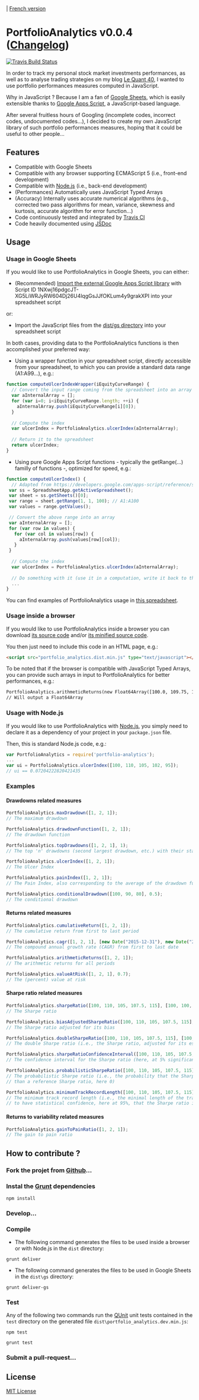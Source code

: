 | [French version](readme.fr.md)

# PortfolioAnalytics v0.0.4 ([Changelog](changelog.md))

[![Travis Build Status](https://travis-ci.org/lequant40/portfolio_analytics_js.svg?style=flat)](https://travis-ci.org/lequant40/portfolio_analytics_js)

In order to track my personal stock market investments performances, as well as to analyse trading strategies on my blog [Le Quant 40](http://www.lequant40.com/), I wanted to use portfolio performances measures computed in JavaScript.

Why in JavaScript ? Because I am a fan of [Google Sheets](https://www.google.com/sheets/about/), which is easily extensible thanks to [Google Apps Script](https://developers.google.com/apps-script/), a JavaScript-based language.

After several fruitless hours of Googling (incomplete codes, incorrect codes, undocumented codes...), I decided to create my own JavaScript library of such portfolio performances measures, hoping that it could be useful to other people...


## Features

- Compatible with Google Sheets
- Compatible with any browser supporting ECMAScript 5 (i.e., front-end development)
- Compatible with [Node.js](https://nodejs.org/) (i.e., back-end development)
- (Performances) Automatically uses JavaScript Typed Arrays
- (Accuracy) Internally uses accurate numerical algorithms (e.g., corrected two pass algorithms for mean, variance, skewness and kurtosis, accurate algorithm for error function...)
- Code continuously tested and integrated by [Travis CI](https://travis-ci.org/)
- Code heavily documented using [JSDoc](http://usejsdoc.org/)

## Usage

### Usage in Google Sheets

If you would like to use PortfolioAnalytics in Google Sheets, you can either:

- (Recommended) [Import the external Google Apps Script library](https://developers.google.com/apps-script/guide_libraries) with Script ID 1NXwj16pdgcJT-XG5LiWRJyRW604Dj26U4lqgGsJJfOKLum4y9grakXPI into your spreadsheet script

or:

- Import the JavaScript files from the [dist/gs directory](https://github.com/lequant40/portfolio_analytics_js/tree/master/dist/gs) into your spreadsheet script

In both cases, providing data to the PortfolioAnalytics functions is then accomplished your preferred way:

- Using a wrapper function in your spreadsheet script, directly accessible from your spreadsheet, to which you can provide a standard data range (A1:A99...), e.g.:

```js
function computeUlcerIndexWrapper(iEquityCurveRange) {
  // Convert the input range coming from the spreadsheet into an array
  var aInternalArray = [];
  for (var i=0; i<iEquityCurveRange.length; ++i) {
    aInternalArray.push(iEquityCurveRange[i][0]);
  }
    
  // Compute the index
  var ulcerIndex = PortfolioAnalytics.ulcerIndex(aInternalArray);
  
  // Return it to the spreadsheet
  return ulcerIndex;
}
```

- Using pure Google Apps Script functions - typically the getRange(...) familly of functions -, optimized for speed, e.g.:

```js
function computeUlcerIndex() {
  // Adapted from https://developers.google.com/apps-script/reference/spreadsheet/sheet#getrangerow-column-numrows
 var ss = SpreadsheetApp.getActiveSpreadsheet();
 var sheet = ss.getSheets()[0];
 var range = sheet.getRange(1, 1, 100); // A1:A100
 var values = range.getValues();

 // Convert the above range into an array
 var aInternalArray = [];
 for (var row in values) {
   for (var col in values[row]) {
     aInternalArray.push(values[row][col]);
   }
 }
 
  // Compute the index
  var ulcerIndex = PortfolioAnalytics.ulcerIndex(aInternalArray);
  
  // Do something with it (use it in a computation, write it back to the spreadsheet, etc.)
  ...
}
```

You can find examples of PortfolioAnalytics usage in [this spreadsheet](https://docs.google.com/spreadsheets/d/16FDa3mhrvo8FTD62ravszhMZEkR-gIpipK4uLRNbj-o/edit?usp=sharing). 


### Usage inside a browser

If you would like to use PortfolioAnalytics inside a browser you can download [its source code](http://raw.github.com/lequant40/portfolio_analytics_js/master/dist/portfolio_analytics.dist.js) and/or [its minified source code](http://raw.github.com/lequant40/portfolio_analytics_js/master/dist/portfolio_analytics.dist.min.js).

You then just need to include this code in an HTML page, e.g.:
```html
<script src="portfolio_analytics.dist.min.js" type="text/javascript"></script>
```

To be noted that if the browser is compatible with JavaScript Typed Arrays, you can provide such arrays in input to PortfolioAnalytics for better performances, e.g.:
```html
PortfolioAnalytics.arithmeticReturns(new Float64Array([100.0, 109.75, 111.25]))
// Will output a Float64Array
```

### Usage with Node.js

If you would like to use PortfolioAnalytics with [Node.js](https://nodejs.org/en/), you simply need to declare it as a dependency of your project 
in your `package.json` file.

Then, this is standard Node.js code, e.g.:

```js
var PortfolioAnalytics = require('portfolio-analytics');
...
var ui = PortfolioAnalytics.ulcerIndex([100, 110, 105, 102, 95]);
// ui == 0.07204222820421435
```


### Examples

#### Drawdowns related measures

```js
PortfolioAnalytics.maxDrawdown([1, 2, 1]); 
// The maximum drawdown

PortfolioAnalytics.drawdownFunction([1, 2, 1]); 
// The drawdown function

PortfolioAnalytics.topDrawdowns([1, 2, 1], 1); 
// The top 'n' drawdowns (second largest drawdown, etc.) with their start/end indexes

PortfolioAnalytics.ulcerIndex([1, 2, 1]);
// The Ulcer Index

PortfolioAnalytics.painIndex([1, 2, 1]);
// The Pain Index, also corresponding to the average of the drawdown function

PortfolioAnalytics.conditionalDrawdown([100, 90, 80], 0.5);
// The conditional drawdown
```

#### Returns related measures

```js
PortfolioAnalytics.cumulativeReturn([1, 2, 1]); 
// The cumulative return from first to last period

PortfolioAnalytics.cagr([1, 2, 1], [new Date("2015-12-31"), new Date("2016-12-31"), new Date("2017-12-31")]); 
// The compound annual growth rate (CAGR) from first to last date

PortfolioAnalytics.arithmeticReturns([1, 2, 1]); 
// The arithmetic returns for all periods

PortfolioAnalytics.valueAtRisk([1, 2, 1], 0.7);
// The (percent) value at risk
```

#### Sharpe ratio related measures

```js
PortfolioAnalytics.sharpeRatio([100, 110, 105, 107.5, 115], [100, 100, 100, 100, 100]); 
// The Sharpe ratio

PortfolioAnalytics.biasAdjustedSharpeRatio([100, 110, 105, 107.5, 115], [100, 100, 100, 100, 100]); 
// The Sharpe ratio adjusted for its bias

PortfolioAnalytics.doubleSharpeRatio([100, 110, 105, 107.5, 115], [100, 100, 100, 100, 100]); 
// The double Sharpe ratio (i.e., the Sharpe ratio, adjusted for its estimation risk)

PortfolioAnalytics.sharpeRatioConfidenceInterval([100, 110, 105, 107.5, 115], [100, 100, 100, 100, 100], 0.05); 
// The confidence interval for the Sharpe ratio (here, at 5% significance level)

PortfolioAnalytics.probabilisticSharpeRatio([100, 110, 105, 107.5, 115], [100, 100, 100, 100, 100], 0); 
// The probabilistic Sharpe ratio (i.e., the probability that the Sharpe ratio is greater 
// than a reference Sharpe ratio, here 0)

PortfolioAnalytics.minimumTrackRecordLength([100, 110, 105, 107.5, 115], [100, 100, 100, 100, 100], 0.05, 0); 
// The minimum track record length (i.e., the minimal length of the track record of the performance 
// to have statistical confidence, here at 95%, that the Sharpe ratio is greater than a reference Sharpe ratio, here 0)
```

#### Returns to variability related measures

```js
PortfolioAnalytics.gainToPainRatio([1, 2, 1]); 
// The gain to pain ratio
```


## How to contribute ?

### Fork the projet from [Github](https://github.com/)...


### Instal the [Grunt](http://gruntjs.com/) dependencies

```
npm install
```

### Develop...

### Compile

- The following command generates the files to be used inside a browser or with Node.js in the `dist` directory:

```
grunt deliver
```

- The following command generates the files to be used in Google Sheets in the `dist\gs` directory:

```
grunt deliver-gs
```

### Test

Any of the following two commands run the [QUnit](https://qunitjs.com/) unit tests contained in the `test` directory on the generated file `dist\portfolio_analytics.dev.min.js`:

```
npm test
```

```
grunt test
```

### Submit a pull-request...


## License

[MIT License](https://en.wikipedia.org/wiki/MIT_License)

